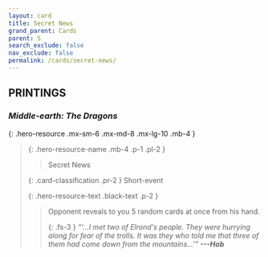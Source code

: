 ```yaml
---
layout: card
title: Secret News
grand_parent: Cards
parent: S
search_exclude: false
nav_exclude: false
permalink: /cards/secret-news/
---
```


## PRINTINGS


### _Middle-earth: The Dragons_

{: .hero-resource .mx-sm-6 .mx-md-8 .mx-lg-10 .mb-4 }
> {: .hero-resource-name .mb-4 .p-1 .pl-2 }
> > <div class="card-mp"></div>
> > <div class="card-name">Secret News</div>
>
> {: .card-classification .pr-2 }
> Short-event
>
> {: .hero-resource-text .black-text .p-2 }
> > Opponent reveals to you 5 random cards at once from his hand. 
> > 
> > {: .fs-3 } 
> > _“‘...I met two of Elrond's people. They were hurrying along for fear of the trolls. It was they who told me that three of them had come down from the mountains...’”_ ***---&#65279;Hob*** 
> 
